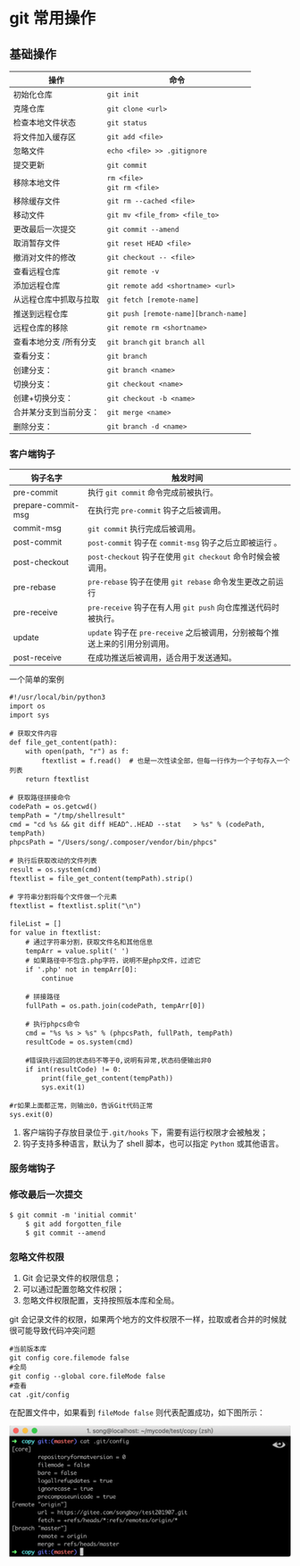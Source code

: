 # git 常用操作

## 基础操作

| 操作                    | 命令                                  |
| ----------------------- | ------------------------------------- |
| 初始化仓库              | `git init`                            |
| 克隆仓库                | `git clone <url>`                     |
| 检查本地文件状态        | `git status `                         |
| 将文件加入缓存区        | `git add <file>`                      |
| 忽略文件                | `echo <file> >> .gitignore `          |
| 提交更新                | `git commit`                          |
| 移除本地文件            | `rm <file>`<br>`git rm <file>`        |
| 移除缓存文件            | `git rm --cached <file>`              |
| 移动文件                | `git mv <file_from> <file_to>`        |
| 更改最后一次提交        | `git commit --amend`                  |
| 取消暂存文件            | `git reset HEAD <file>`               |
| 撤消对文件的修改        | `git checkout -- <file>`              |
| 查看远程仓库            | `git remote -v`                       |
| 添加远程仓库            | `git remote add <shortname> <url> `   |
| 从远程仓库中抓取与拉取  | `git fetch [remote-name]`             |
| 推送到远程仓库          | `git push [remote-name][branch-name]` |
| 远程仓库的移除          | `git remote rm <shortname>`           |
| 查看本地分支  /所有分支 | `git branch` `git branch all`         |
| 查看分支：              | `git branch `                         |
| 创建分支：              | `git branch <name>`                   |
| 切换分支：              | `git checkout <name>`                 |
| 创建+切换分支：         | `git checkout -b <name>`              |
| 合并某分支到当前分支：  | `git merge <name>`                    |
| 删除分支：              | `git branch -d <name>`                |

### 客户端钩子

| 钩子名字           | 触发时间                                                     |
| ------------------ | ------------------------------------------------------------ |
| pre-commit         | 执行 `git commit` 命令完成前被执行。                         |
| prepare-commit-msg | 在执行完 `pre-commit` 钩子之后被调用。                       |
| commit-msg         | `git commit` 执行完成后被调用。                              |
| post-commit        | `post-commit` 钩子在 `commit-msg` 钩子之后立即被运行 。      |
| post-checkout      | `post-checkout` 钩子在使用 `git checkout` 命令时候会被调用。 |
| pre-rebase         | `pre-rebase` 钩子在使用 `git rebase` 命令发生更改之前运行    |
| pre-receive        | `pre-receive` 钩子在有人用 `git push` 向仓库推送代码时被执行。 |
| update             | `update` 钩子在 `pre-receive` 之后被调用，分别被每个推送上来的引用分别调用。 |
| post-receive       | 在成功推送后被调用，适合用于发送通知。                       |

一个简单的案例

```shell
#!/usr/local/bin/python3
import os
import sys

# 获取文件内容
def file_get_content(path):
    with open(path, "r") as f:
        ftextlist = f.read()  # 也是一次性读全部，但每一行作为一个子句存入一个列表
    return ftextlist

# 获取路径拼接命令
codePath = os.getcwd()
tempPath = "/tmp/shellresult"
cmd = "cd %s && git diff HEAD^..HEAD --stat   > %s" % (codePath, tempPath)
phpcsPath = "/Users/song/.composer/vendor/bin/phpcs"

# 执行后获取改动的文件列表
result = os.system(cmd)
ftextlist = file_get_content(tempPath).strip()

# 字符串分割将每个文件做一个元素
ftextlist = ftextlist.split("\n")

fileList = []
for value in ftextlist:
    # 通过字符串分割，获取文件名和其他信息
    tempArr = value.split(' ')
    # 如果路径中不包含.php字符，说明不是php文件，过滤它
    if '.php' not in tempArr[0]:
        continue

    # 拼接路径
    fullPath = os.path.join(codePath, tempArr[0])

    # 执行phpcs命令
    cmd = "%s %s > %s" % (phpcsPath, fullPath, tempPath)
    resultCode = os.system(cmd)
    
    #错误执行返回的状态码不等于0,说明有异常,状态码便输出非0
    if int(resultCode) != 0:
        print(file_get_content(tempPath))
        sys.exit(1)

#r如果上面都正常，则输出0，告诉Git代码正常
sys.exit(0)
```



1. 客户端钩子存放目录位于`.git/hooks` 下，需要有运行权限才会被触发；
2. 钩子支持多种语言，默认为了 shell 脚本，也可以指定 `Python` 或其他语言。

### 服务端钩子



### 修改最后一次提交
```
$ git commit -m 'initial commit'
    $ git add forgotten_file
    $ git commit --amend
```
### 忽略文件权限
1. Git 会记录文件的权限信息；
2. 可以通过配置忽略文件权限；
3. 忽略文件权限配置，支持按照版本库和全局。

git 会记录文件的权限，如果两个地方的文件权限不一样，拉取或者合并的时候就很可能导致代码冲突问题

```shell
#当前版本库
git config core.filemode false
#全局
git config --global core.fileMode false
#查看
cat .git/config
```
在配置文件中，如果看到 `fileMode false` 则代表配置成功，如下图所示：

![](./img/ignore.png)
